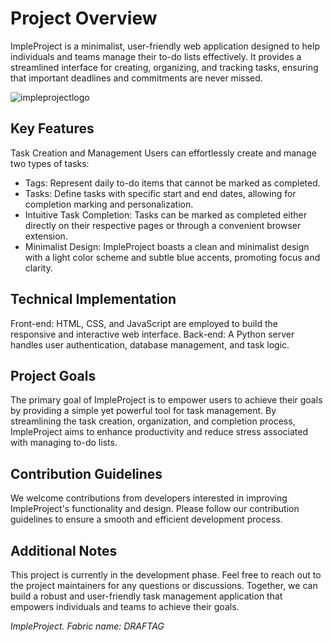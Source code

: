 # Project Overview
ImpleProject is a minimalist, user-friendly web application designed to help individuals and teams manage their to-do lists effectively. It provides a streamlined interface for creating, organizing, and tracking tasks, ensuring that important deadlines and commitments are never missed.

![impleprojectlogo](https://github.com/impleproject/impleproject.github.io/assets/172075915/9b8c828c-e54d-434a-b932-0a1d141b6c53)

## Key Features
Task Creation and Management
Users can effortlessly create and manage two types of tasks:

- Tags: Represent daily to-do items that cannot be marked as completed.
- Tasks: Define tasks with specific start and end dates, allowing for completion marking and personalization.
- Intuitive Task Completion: Tasks can be marked as completed either directly on their respective pages or through a convenient browser extension.
- Minimalist Design: ImpleProject boasts a clean and minimalist design with a light color scheme and subtle blue accents, promoting focus and clarity.

## Technical Implementation
Front-end: HTML, CSS, and JavaScript are employed to build the responsive and interactive web interface.
Back-end: A Python server handles user authentication, database management, and task logic.

## Project Goals
The primary goal of ImpleProject is to empower users to achieve their goals by providing a simple yet powerful tool for task management. By streamlining the task creation, organization, and completion process, ImpleProject aims to enhance productivity and reduce stress associated with managing to-do lists.

## Contribution Guidelines
We welcome contributions from developers interested in improving ImpleProject's functionality and design. Please follow our contribution guidelines to ensure a smooth and efficient development process.

## Additional Notes
This project is currently in the development phase.
Feel free to reach out to the project maintainers for any questions or discussions.
Together, we can build a robust and user-friendly task management application that empowers individuals and teams to achieve their goals.

*ImpleProject. Fabric name: DRAFTAG*
